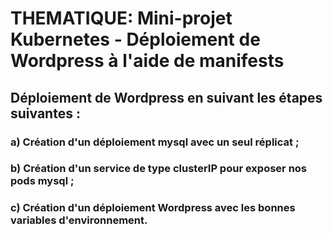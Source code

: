 # THEMATIQUE: Mini-projet Kubernetes - Déploiement de Wordpress à l'aide de manifests 

## Déploiement de Wordpress en suivant les étapes suivantes :
### a) Création d'un déploiement mysql avec un seul réplicat ;
### b) Création d'un service de type clusterIP pour exposer nos pods mysql ;
### c) Création d'un déploiement Wordpress avec les bonnes variables d'environnement.

